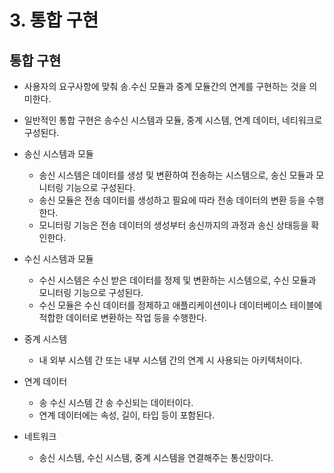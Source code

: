 # 3. 통합 구현

## 통합 구현
- 사용자의 요구사항에 맞춰 송.수신 모듈과 중계 모듈간의 연계를 구현하는 것을 의미한다.
- 일반적인 통합 구현은 송수신 시스템과 모듈, 중계 시스템, 연계 데이터, 네티워크로 구성된다.

- 송신 시스템과 모듈
  * 송신 시스템은 데이터를 생성 및 변환하여 전송하는 시스템으로, 송신 모듈과 모니터링 기능으로 구성된다.
  * 송신 모듈은 전송 데이터를 생성하고 필요에 따라 전송 데이터의 변환 등을 수행한다.
  * 모니터링 기능은 전송 데이터의 생성부터 송신까지의 과정과 송신 상태등을 확인한다.
- 수신 시스템과 모듈
   * 수신 시스템은 수신 받은 데이터를 정제 및 변환하는 시스템으로, 수신 모듈과 모니터링 기능으로 구성된다.
   * 수신 모듈은 수신 데이터를 정제하고 애플리케이션이나 데이터베이스 테이블에 적합한 데이터로 변환하는 작업 등을 수행한다.
- 중계 시스템
   * 내 외부 시스템 간 또는 내부 시스템 간의 연계 시 사용되는 아키텍처이다.
- 연계 데이터
   * 송 수신 시스템 간 송 수신되는 데이터이다.
   * 연계 데이터에는 속성, 길이, 타입 등이 포함된다.
- 네트워크
   * 송신 시스템, 수신 시스템, 중계 시스템을 연결해주는 통신망이다.